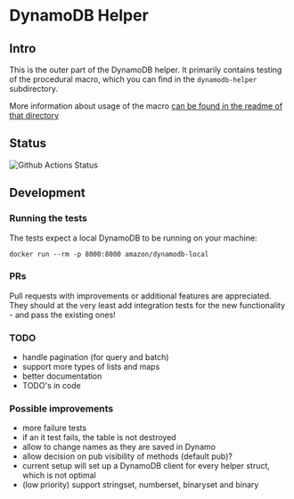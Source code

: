 # DynamoDB Helper

## Intro

This is the outer part of the DynamoDB helper. It primarily contains testing of the procedural macro, which you can find in the `dynamodb-helper` subdirectory.

More information about usage of the macro [can be found in the readme of that directory](./dynamodb-helper/README.md)

## Status

![Github Actions Status](https://github.com/VanOvermeire/dynamodb-helper/actions/workflows/github-deploy.yml/badge.svg)

## Development

### Running the tests

The tests expect a local DynamoDB to be running on your machine:

```
docker run --rm -p 8000:8000 amazon/dynamodb-local
```

### PRs

Pull requests with improvements or additional features are appreciated. They should at the very least add integration tests for the new functionality - and pass the existing ones!

### TODO

- handle pagination (for query and batch)
- support more types of lists and maps
- better documentation
- TODO's in code

### Possible improvements

- more failure tests
- if an it test fails, the table is not destroyed
- allow to change names as they are saved in Dynamo
- allow decision on pub visibility of methods (default pub)?
- current setup will set up a DynamoDB client for every helper struct, which is not optimal
- (low priority) support stringset, numberset, binaryset and binary

